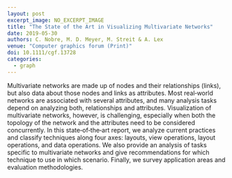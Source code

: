 ```yaml
---
layout: post
excerpt_image: NO_EXCERPT_IMAGE
title: "The State of the Art in Visualizing Multivariate Networks"
date: 2019-05-30
authors: C. Nobre, M. D. Meyer, M. Streit & A. Lex
venue: "Computer graphics forum (Print)"
doi: 10.1111/cgf.13728
categories:
  - graph
---
```

Multivariate networks are made up of nodes and their relationships (links), but also data about those nodes and links as attributes. Most real‐world networks are associated with several attributes, and many analysis tasks depend on analyzing both, relationships and attributes. Visualization of multivariate networks, however, is challenging, especially when both the topology of the network and the attributes need to be considered concurrently. In this state‐of‐the‐art report, we analyze current practices and classify techniques along four axes: layouts, view operations, layout operations, and data operations. We also provide an analysis of tasks specific to multivariate networks and give recommendations for which technique to use in which scenario. Finally, we survey application areas and evaluation methodologies.
